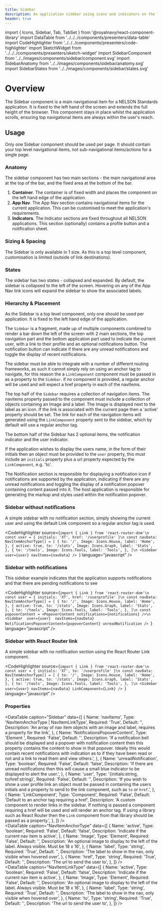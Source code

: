 ```yaml
---
title: Sidebar
description: An application sidebar using icons and indicators on the left of the screen.
header: true
---
```


import { Icons, Sidebar, Tab, TabSet } from '@royalnavy/react-component-library'
import DataTable from '../../../components/presenters/data-table'
import CodeHighlighter from '../../../components/presenters/code-highlighter'
import SketchWidget from '../../../components/presenters/sketch-widget'
import SidebarComponent from '../../images/components/sidebar/component.svg'
import SidebarAnatomy from '../../images/components/sidebar/anatomy.svg'
import SidebarStates from '../../images/components/sidebar/states.svg'

# Overview
The Sidebar component is a main navigational item for a NELSON Standards application. It is fixed to the left hand of the screen and extends the full height of the browser. This component stays in place whilst the application scrolls, ensuring top navigational items are always within the user's reach.

<SidebarComponent />

## Usage
Only one Sidebar component should be used per page. It should contain your top level navigational items, not sub-navigational items/actions for a single page.


<TabSet>

<Tab title="Design">

<SketchWidget name="Sidebar" href="/standards-toolkit.sketch" />

  ### Anatomy
  <SidebarAnatomy />

  The sidebar component has two main sections - the main navigational area at the top of the bar, and the fixed area at the bottom of the bar.

  1. **Container**. The container is of fixed width and places the component on the left hand edge of the application.
  2. **App Nav**. The App Nav section contains navigational items for the current application. This can be customised to meet the application's requirements.
  3. **Indicators**. The Indicator sections are fixed throughout all NELSON applications. This section (optionally) contains a profile button and a notification sheet.
  
### Sizing & Spacing
The Sidebar is only available in 1 size. As this is a top level component, customisation is limited (outside of link destinations).

### States
<SidebarStates />

The sidebar has two states - collapsed and expanded. By default, the sidebar is collapsed to the left of the screen. Hovering on any of the App Nav link icons will expand the sidebar to show the associated labels.

### Hierarchy & Placement
As the Sidebar is a top level component, only one should be used per application. It is fixed to the left hand edge of the application.

</Tab>


<Tab title="Develop">

The `Sidebar` is a fragment, made up of multiple components combined to render a bar down the left of the screen with 2 main sections, the top navigation part and the bottom application part used to indicate the current user, with a link to their profile and an optional notifications button. The notification button can indicate if there are any unread notifications and toggle the display of recent notifications.

The sidebar must be able to integrate with a number of different routing frameworks, as such it cannot simply rely on using an anchor tag to navigate, for this reason the a `LinkComponent` component must be passed in as a property to the `Sidebar`. if no component is provided, a regular anchor will be used and will expect a href property in each of the navItems.

The top half of the `Sidebar` requires a collection of navigation items. The navitems property passed to the component must include a collection of objects containing an Image and a label. The Image is displayed next to the label as an icon.  If the link is associated with the current page then a 'active' property should be set. The link for each of the navigation items will generated using the `LinkComponent` property sent to the sidebar, which by default will use a regular anchor tag.

The bottom half of the Sidebar has 2 optional items, the notification indicator and the user indicator.

If the application wishes to display the users name, in the form of their initials then an object must be provided to the `user` property, this must include an `initials` property plus a url property expected by the `LinkComponent`, e.g. 'to'.

The Notification section is responsible for displaying a notification icon if notifications are supported by the application, indicating if there are any unread notifications  and toggling the display of a notification popover containing content passed into it. The host application is responsible for generating the markup and styles used within the notification popover.

### Sidebar without notifications
A simple sidebar with no notification section, simply showing the current user and using the default Link component so a regular anchor tag is used. 

<CodeHighlighter source={`import { Link } from 'react-router-dom'\n
const user = { initials: 'XT', href: '/userprofile' }\n
const navData: NavItemAnchorType[] = [
  {
    to: '/',
    Image: Icons.House,
    label: 'Home',
  },
  {
    active: true,
    to: '/stats',
    Image: Icons.Graph,
    label: 'Stats',
  },
  {
    to: '/tools',
    Image: Icons.Tools,
    label: 'Tools',
  },
]\n
 <Sidebar user={user} navItems={navData} />
`} language="javascript" />


### Sidebar with notifications
This sidebar example indicates that the application supports notifications and that there are pending notifications to see

<CodeHighlighter source={`import { Link } from 'react-router-dom'\n
const user = { initials: 'XT', href: '/userprofile' }\n
const navData: NavItemAnchorType[] = [
  {
    to: '/',
    Image: Icons.House,
    label: 'Home',
  },
  {
    active: true,
    to: '/stats',
    Image: Icons.Graph,
    label: 'Stats',
  },
  {
    to: '/tools',
    Image: Icons.Tools,
    label: 'Tools',
  },
]\n
const popoverContent = <PopoverContent notifications={notifications} />\n
 <Sidebar 
   user={user} 
   navItems={navData} 
   NotificationsPopoverContent={popoverContent}
   unreadNotification
/>
`} language="javascript" />

### Sidebar with React Router link
A simple sidebar with no notification section using the React Router Link component.

<CodeHighlighter source={`import { Link } from 'react-router-dom'\n
const user = { initials: 'XT', to: '/userprofile' }\n
const navData: NavItemAnchorType[] = [
  {
    to: '/',
    Image: Icons.House,
    label: 'Home',
  },
  {
    active: true,
    to: '/stats',
    Image: Icons.Graph,
    label: 'Stats',
  },
  {
    to: '/tools',
    Image: Icons.Tools,
    label: 'Tools',
  },
]\n
 <Sidebar user={user} navItems={navData} LinkComponent={Link} />
`} language="javascript" />

### Properties
<DataTable caption="Sidebar" data={[
  {
    Name: 'navItems',
    Type: 'NavItemAnchorType | NavItemLinkType',
    Required: 'True',
    Default: '',
    Description: 'An array of nav item objects with an image and label, requires a property for the link',
  },
  {
    Name: 'NotificationsPopoverContent',
    Type: 'Element ',
    Required: 'False',
    Default: '',
    Description: 'If a notification bell should be displayed and a popover with notification content then this property contains the content to show in that popover. Ideally this would contain recent notifications with indication as to if they have been read or not and a link to read them and view others.',
  },
    {
    Name: 'unreadNotification',
    Type: 'boolean',
    Required: 'False',
    Default: 'false',
    Description: 'If there are unread notifications then this will cause a small blue indicator to be displayed to alert the user.',
  },
  {
    Name: 'user',
    Type: '{initials:string, to/href:string}',
    Required: 'False',
    Default: '',
    Description: 'If you wish to show a user profile link an object must be passed in containing the users initials and a property to send to the link component, such as `to` or `href`.',
  },
  {
    Name: 'LinkComponent',
    Type: 'Component',
    Required: 'False',
    Default: 'Default to an anchor tag requiring a href',
    Description: 'A custom component to render links in the sidebar. If nothing is passed a component requiring a href will be used and will render an anchor tag. If using a library such as React Router then the `Link` component from that library should be passed as a property.',
  },
]} />
<br />
<DataTable caption="NavItemAnchorType" data={[
  {
    Name: 'active',
    Type: 'boolean',
    Required: 'False',
    Default: 'false',
    Description: 'Indicate if the current nav item is active',
  },
  {
    Name: 'Image',
    Type: 'Element',
    Required: 'False',
    Default: '',
    Description: 'An optional image to display to the left of the label. Always visible. Must be 18 x 16',
  },
  {
    Name: 'label',
    Type: 'string',
    Required: 'True',
    Default: '',
    Description: 'The label to show in the nav, only visible when hovered over',
  },
  {
    Name: 'href',
    Type: 'string',
    Required: 'True',
    Default: '',
    Description: 'The url to send the user to',
  },
]} />
<br />
<DataTable caption="NavItemLinkType" data={[
  {
    Name: 'active',
    Type: 'boolean',
    Required: 'False',
    Default: 'false',
    Description: 'Indicate if the current nav item is active',
  },
  {
    Name: 'Image',
    Type: 'Element',
    Required: 'False',
    Default: '',
    Description: 'An optional image to display to the left of the label. Always visible. Must be 18 x 16',
  },
  {
    Name: 'label',
    Type: 'string',
    Required: 'True',
    Default: '',
    Description: 'The label to show in the nav, only visible when hovered over',
  },
  {
    Name: 'to',
    Type: 'string',
    Required: 'True',
    Default: '',
    Description: 'The url to send the user to',
  },
]} />

</Tab>
</TabSet>
